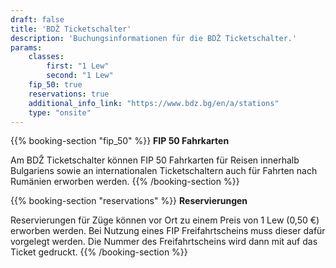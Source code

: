 ```yaml
---
draft: false
title: 'BDŽ Ticketschalter'
description: 'Buchungsinformationen für die BDŽ Ticketschalter.'
params:
    classes:
        first: "1 Lew"
        second: "1 Lew"
    fip_50: true
    reservations: true
    additional_info_link: "https://www.bdz.bg/en/a/stations"
    type: "onsite"
---
```


{{% booking-section "fip_50" %}}
**FIP 50 Fahrkarten**

Am BDŽ Ticketschalter können FIP 50 Fahrkarten für Reisen innerhalb Bulgariens sowie an internationalen Ticketschaltern auch für Fahrten nach Rumänien erworben werden.
{{% /booking-section %}}

{{% booking-section "reservations" %}}
**Reservierungen**

Reservierungen für Züge können vor Ort zu einem Preis von 1 Lew (0,50 €) erworben werden. Bei Nutzung eines FIP Freifahrtscheins muss dieser dafür vorgelegt werden. Die Nummer des Freifahrtscheins wird dann mit auf das Ticket gedruckt.
{{% /booking-section %}}
